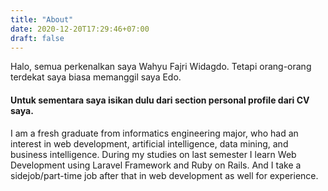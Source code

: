 ```yaml
---
title: "About"
date: 2020-12-20T17:29:46+07:00
draft: false
---
```


Halo, semua perkenalkan saya Wahyu Fajri Widagdo. Tetapi orang-orang terdekat saya biasa memanggil saya Edo.

#### Untuk sementara saya isikan dulu dari section personal profile dari CV saya.

I am a fresh graduate from informatics engineering major, who had an interest in web development, artificial intelligence, data mining, and business intelligence. During my studies on last semester I learn Web Development using Laravel Framework and Ruby on Rails. And I take a sidejob/part-time job after that in web development as well for experience.
